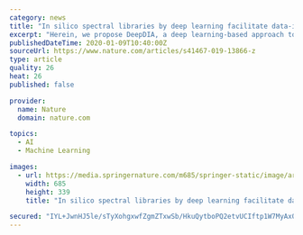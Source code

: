 ```yaml
---
category: news
title: "In silico spectral libraries by deep learning facilitate data-independent acquisition proteomics"
excerpt: "Herein, we propose DeepDIA, a deep learning-based approach to generate in silico spectral libraries for DIA analysis. We demonstrate that the quality of in silico libraries predicted by instrument-specific models using DeepDIA is comparable to that of experimental libraries, and outperforms libraries generated by global models. With peptide ..."
publishedDateTime: 2020-01-09T10:40:00Z
sourceUrl: https://www.nature.com/articles/s41467-019-13866-z
type: article
quality: 26
heat: 26
published: false

provider:
  name: Nature
  domain: nature.com

topics:
  - AI
  - Machine Learning

images:
  - url: https://media.springernature.com/m685/springer-static/image/art%3A10.1038%2Fs41467-019-13866-z/MediaObjects/41467_2019_13866_Fig1_HTML.png
    width: 685
    height: 339
    title: "In silico spectral libraries by deep learning facilitate data-independent acquisition proteomics"

secured: "IYL+JwnHJ5le/sTyXohgxwfZgmZTxwSb/HkuQytboPQ2etvUCIftp1W7MyAx0zcdW7MALcbVhbJ8wnEOdqHl7Qcw2sBR0Iu9Tj3IYDuvKF05usxpXRpd2oRiAK8n/MlaAA9y3a303MIu7y6/fyIFY+eSQuRRzWqtisLxetZHiWYVOEv9ePT+fJ2kildKM9FSyg1UE3Pi8tiAcRf67OxfVcqrLuVgtXxBo7Hc9OpwbV58gapEEamGTXhw6J2U7j3IneMchcFPldPkeuurMdExKBo8Ugua2TmbXOD18ccvjFw=;qkLvzTNUAw+MP8ZzolmjoA=="
---
```



